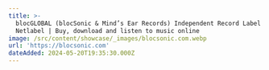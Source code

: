 ```yaml
---
title: >-
  blocGLOBAL (blocSonic & Mind’s Ear Records) Independent Record Label /
  Netlabel | Buy, download and listen to music online
image: /src/content/showcase/_images/blocsonic.com.webp
url: 'https://blocsonic.com'
dateAdded: 2024-05-20T19:35:30.000Z
---
```


